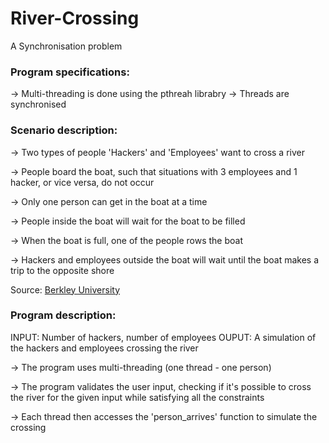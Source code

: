 # River-Crossing
A Synchronisation problem

### Program specifications:

  -> Multi-threading is done using the pthreah librabry
  -> Threads are synchronised

### Scenario description:
  
  -> Two types of people 'Hackers' and 'Employees' want to cross a river
  
  -> People board the boat, such that situations with 3 employees and 1 hacker, or vice versa, do not occur
  
  -> Only one person can get in the boat at a time
  
  -> People inside the boat will wait for the boat to be filled
  
  -> When the boat is full, one of the people rows the boat
 
  -> Hackers and employees outside the boat will wait until the boat makes a trip to the opposite shore

Source: <a href="https://people.eecs.berkeley.edu/~kubitron/courses/cs162-F06/hand-outs/synch-solutions.html"> Berkley University</a>
  
### Program description:

  INPUT: Number of hackers, number of employees
  OUPUT: A simulation of the hackers and employees crossing the river
  
  -> The program uses multi-threading (one thread - one person)
  
  -> The program validates the user input, checking if it's possible to cross the river for the given input while satisfying all the constraints
  
  -> Each thread then accesses the 'person_arrives' function to simulate the crossing
